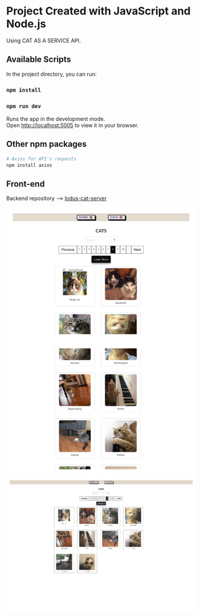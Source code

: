 # Project Created with JavaScript and Node.js

Using CAT AS A SERVICE API.

## Available Scripts

In the project directory, you can run:

### `npm install`
### `npm run dev`

Runs the app in the development mode.\
Open [http://localhost:5005](http://localhost:5005) to view it in your browser.

## Other npm packages

```python
# Axios for API's requests
npm install axios

```

## Front-end  
 
Backend repository --> [lodus-cat-server](https://github.com/Mog-Rouhi/ludus-cat-client)

<img src="./images/screenshot-1.jpg" alt="drawing" style="width:1000px;"/>
<img src="./images/screenshot-2.jpg" alt="drawing" style="width:1000px;"/>
<img src="./images/screenshot-0.jpg" alt="drawing" style="width:1000px;"/>
